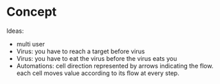 # Concept


Ideas:
 - multi user
 - Virus: you have to reach a target before virus
 - Virus: you have to eat the virus before the virus eats you
 - Automations: cell direction represented by arrows indicating the flow.
   each cell moves value according to its flow at every step.
